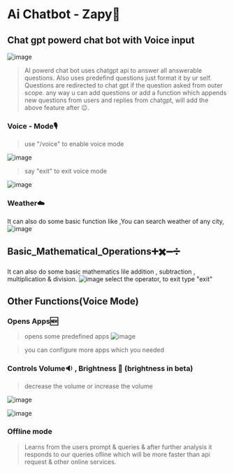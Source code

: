 # Ai Chatbot - Zapy🤖
## Chat gpt powerd chat bot with Voice input
![image](https://user-images.githubusercontent.com/89455522/216750384-26bfbaa2-a905-4b1d-b01a-7c5ebf617d23.png)

> AI powerd chat bot uses chatgpt api to answer all answerable questions.
> Also uses predefind questions just format it by ur self.
> Questions are redirected to chat gpt if the question asked from outer scope.
> any way u can add questions or add a function which appends new questions from users and replies from chatgpt,
> will add the above feature after 😉.

### Voice - Mode🎙️
> use "/voice" to enable voice mode

![image](https://user-images.githubusercontent.com/89455522/216750250-174934bb-b4ef-491e-a06f-b4ff7a75acde.png)

> say "exit" to exit voice mode

![image](https://user-images.githubusercontent.com/89455522/216750282-87d837c1-64da-4083-8e7b-b734d33bf137.png)

### Weather☁️
It can also do some basic function like ,You can search weather of any city,
![image](https://user-images.githubusercontent.com/89455522/206867458-fe2ac3c8-6469-47d2-b110-072697901fc7.png)

## Basic_Mathematical_Operations➕✖️➖➗
It can also do some basic mathematics lile addition , subtraction , multiplication & division.
![image](https://user-images.githubusercontent.com/89455522/216750657-9bd560af-3a06-49ac-bd76-d361988be1d5.png)
select the operator, to exit type "exit"

## Other Functions(Voice Mode)
### Opens Apps🆕
> opens some predefined apps
![image](https://user-images.githubusercontent.com/89455522/216750740-e8e7f354-e6ea-495d-bb74-4def192f4c7c.png)

> you can configure more apps which you needed

### Controls Volume🔉 , Brightness 🔆 (brightness in beta)
> decrease the volume or increase the volume

![image](https://user-images.githubusercontent.com/89455522/216751211-6a0189a4-14e5-42ef-98cf-ca3e565e4508.png)

![image](https://user-images.githubusercontent.com/89455522/216751228-ea4ce238-6cf2-4c5b-861d-fbe14d14884f.png)

### Offline mode
> Learns from the users prompt & queries & after further analysis it responds to our queries ofline which will be more faster than api request & other online services.
